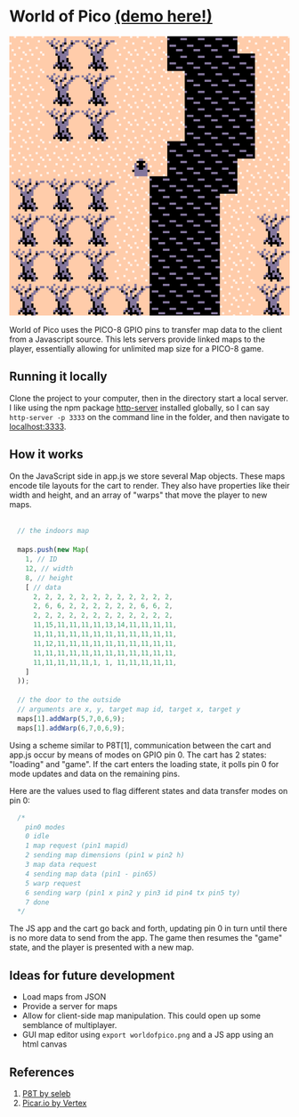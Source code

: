 # World of Pico [(demo here!)](https://hypothete.com/projects/2019/world-of-pico/)

![a screenshot of the demo map](screenshot.png)

World of Pico uses the PICO-8 GPIO pins to transfer map data to the client from a Javascript source. This lets servers provide linked maps to the player, essentially allowing for unlimited map size for a PICO-8 game.

## Running it locally

Clone the project to your computer, then in the directory start a local server. I like using the npm package [http-server](https://www.npmjs.com/package/http-server) installed globally, so I can say `http-server -p 3333` on the command line in the folder, and then navigate to [localhost:3333](http://localhost:3333).

## How it works

On the JavaScript side in app.js we store several Map objects. These maps encode tile layouts for the cart to render. They also have properties like their width and height, and an array of "warps" that move the player to new maps.

```javascript

  // the indoors map

  maps.push(new Map(
    1, // ID
    12, // width
    8, // height
    [ // data
      2, 2, 2, 2, 2, 2, 2, 2, 2, 2, 2, 2,
      2, 6, 6, 2, 2, 2, 2, 2, 2, 6, 6, 2,
      2, 2, 2, 2, 2, 2, 2, 2, 2, 2, 2, 2,
      11,15,11,11,11,11,13,14,11,11,11,11,
      11,11,11,11,11,11,11,11,11,11,11,11,
      11,12,11,11,11,11,11,11,11,11,11,11,
      11,11,11,11,11,11,11,11,11,11,11,11,
      11,11,11,11,11,1, 1, 11,11,11,11,11,
    ]
  ));

  // the door to the outside
  // arguments are x, y, target map id, target x, target y
  maps[1].addWarp(5,7,0,6,9);
  maps[1].addWarp(6,7,0,6,9);
```

Using a scheme similar to P8T[1], communication between the cart and app.js occur by means of modes on GPIO pin 0. The cart has 2 states: "loading" and "game". If the cart enters the loading state, it polls pin 0 for mode updates and data on the remaining pins.

Here are the values used to flag different states and data transfer modes on pin 0:

```javascript
  /*
    pin0 modes
    0 idle
    1 map request (pin1 mapid)
    2 sending map dimensions (pin1 w pin2 h)
    3 map data request
    4 sending map data (pin1 - pin65)
    5 warp request
    6 sending warp (pin1 x pin2 y pin3 id pin4 tx pin5 ty)
    7 done
  */
```

The JS app and the cart go back and forth, updating pin 0 in turn until there is no more data to send from the app. The game then resumes the "game" state, and the player is presented with a new map.

## Ideas for future development

- Load maps from JSON
- Provide a server for maps
- Allow for client-side map manipulation. This could open up some semblance of multiplayer.
- GUI map editor using `export worldofpico.png` and a JS app using an html canvas

## References

1. [P8T by seleb](https://www.lexaloffle.com/bbs/?tid=3909)
2. [Picar.io by Vertex](https://www.lexaloffle.com/bbs/?tid=30059)